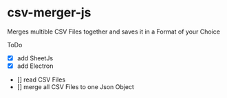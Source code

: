 # csv-merger-js 

Merges multible CSV Files together and saves it in a Format of your Choice

ToDo
- [X] add SheetJs
- [X] add Electron
- [] read CSV Files
- [] merge all CSV Files to one Json Object